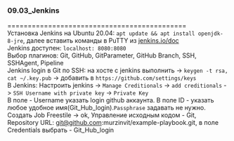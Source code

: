 ### 09.03_Jenkins
============================================</br>
Установка Jenkins на Ubuntu 20.04: `apt update && apt install openjdk-8-jre`, далее вставить команды в PuTTY из [jenkins.io/doc](https://www.jenkins.io/doc/book/installing/linux/) </br>
Jenkins доступен: `localhost: 8080:8080` </br>
Выбор плагинов: Git, GitHub, GitParameter, GitHub Branch, SSH, SSHAgent, Pipeline </br>
Jenkins login в Git по SSH: на хосте с jenkins выполнить -> `keygen -t rsa, cat ~/.key.pub` -> добавить в `https://github.com/settings/keys` </br>
В Jenkins: Настроить jenkins -> `Manage Creditionals` -> `add creditionals` -> `SSH Username with private key` -> `Private Key`</br>
В поле - Username указать login github аккаунта. В поле ID - указать любое удобное имя(Git_Hub_login).`Passphrase` задавать не нужно. </br>
Создать Job Freestile -> ok, Управление исходным кодом - Git, Repository URL: git@github.com:murzinvit/example-playbook.git, в поле Credentials выбрать - Git_Hub_login</br>





